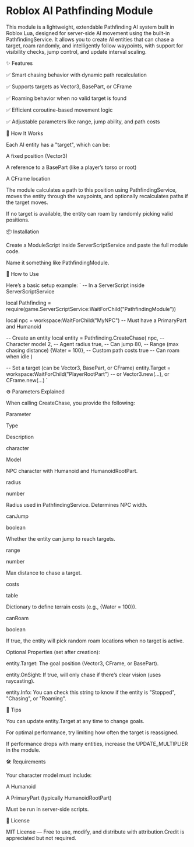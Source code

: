 # Roblox AI Pathfinding Module

This module is a lightweight, extendable Pathfinding AI system built in Roblox Lua, designed for server-side AI movement using the built-in PathfindingService. It allows you to create AI entities that can chase a target, roam randomly, and intelligently follow waypoints, with support for visibility checks, jump control, and update interval scaling.

✨ Features

✅ Smart chasing behavior with dynamic path recalculation

✅ Supports targets as Vector3, BasePart, or CFrame

✅ Roaming behavior when no valid target is found

✅ Efficient coroutine-based movement logic

✅ Adjustable parameters like range, jump ability, and path costs

🧠 How It Works

Each AI entity has a "target", which can be:

A fixed position (Vector3)

A reference to a BasePart (like a player’s torso or root)

A CFrame location

The module calculates a path to this position using PathfindingService, moves the entity through the waypoints, and optionally recalculates paths if the target moves.

If no target is available, the entity can roam by randomly picking valid positions.

📦 Installation

Create a ModuleScript inside ServerScriptService and paste the full module code.

Name it something like PathfindingModule.

🚀 How to Use

Here’s a basic setup example:
`
-- In a ServerScript inside ServerScriptService

local Pathfinding = require(game.ServerScriptService:WaitForChild("PathfindingModule"))

local npc = workspace:WaitForChild("MyNPC") -- Must have a PrimaryPart and Humanoid

-- Create an entity
local entity = Pathfinding.CreateChase(
	npc,         -- Character model
	2,           -- Agent radius
	true,        -- Can jump
	80,          -- Range (max chasing distance)
	{Water = 100}, -- Custom path costs
	true         -- Can roam when idle
)

-- Set a target (can be Vector3, BasePart, or CFrame)
entity.Target = workspace:WaitForChild("PlayerRootPart") -- or Vector3.new(...), or CFrame.new(...)
`

⚙️ Parameters Explained

When calling CreateChase, you provide the following:

Parameter

Type

Description

character

Model

NPC character with Humanoid and HumanoidRootPart.

radius

number

Radius used in PathfindingService. Determines NPC width.

canJump

boolean

Whether the entity can jump to reach targets.

range

number

Max distance to chase a target.

costs

table

Dictionary to define terrain costs (e.g., {Water = 100}).

canRoam

boolean

If true, the entity will pick random roam locations when no target is active.

Optional Properties (set after creation):

entity.Target: The goal position (Vector3, CFrame, or BasePart).

entity.OnSight: If true, will only chase if there’s clear vision (uses raycasting).

entity.Info: You can check this string to know if the entity is "Stopped", "Chasing", or "Roaming".

🧪 Tips

You can update entity.Target at any time to change goals.

For optimal performance, try limiting how often the target is reassigned.

If performance drops with many entities, increase the UPDATE_MULTIPLIER in the module.

🛠 Requirements

Your character model must include:

A Humanoid

A PrimaryPart (typically HumanoidRootPart)

Must be run in server-side scripts.

🧾 License

MIT License — Free to use, modify, and distribute with attribution.Credit is appreciated but not required.

